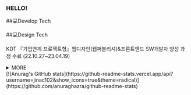 <!--
### Hi there 👋


**jinac102/jinac102** is a ✨ _special_ ✨ repository because its `README.md` (this file) appears on your GitHub profile.

Here are some ideas to get you started:

- 🔭 I’m currently working on ...
- 🌱 I’m currently learning ...
- 👯 I’m looking to collaborate on ...
- 🤔 I’m looking for help with ...
- 💬 Ask me about ...
- 📫 How to reach me: ...
- 😄 Pronouns: ...
- ⚡ Fun fact: ...
-->


### HELLO! 


##:computer:Develop Tech


##:computer:Design Tech


KDT 『기업연계 프로젝트형』웹디자인(웹퍼블리셔)&프론트엔드 SW개발자 양성 과정 수료 (22.10.27~23.04.19)
<details>
<summary>MORE </summary>


</details>
[![Anurag's GitHub stats](https://github-readme-stats.vercel.app/api?username=jinac102&show_icons=true&theme=radical)](https://github.com/anuraghazra/github-readme-stats)
